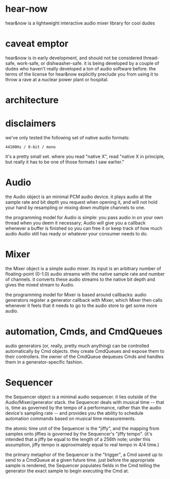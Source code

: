 hear-now
========

hear&amp;now is a lightweight interactive audio mixer library for cool dudes

caveat emptor
=============

hear&amp;now is in early development, and should not be considered thread-safe, work-safe, or dishwasher-safe.  it is being developed by a couple of dudes who haven't really developed a ton of audio software before.  the terms of the license for hear&amp;now explicitly preclude you from using it to throw a rave at a nuclear power plant or hospital.

architecture
============

disclaimers
===========
we've only tested the following set of native audio formats:

    44100Hz / 8-bit / mono

it's a pretty small set.  where you read "native X", read "native X in 
principle, but really it has to be one of those formats I saw earlier."

Audio
=====

the Audio object is an minimal PCM audio device.  it plays audio at the 
sample rate and bit depth you request when opening it, and will not hold 
your hand by resampling or mixing down multiple channels to one.

the programming model for Audio is simple: you pass audio in on your own
thread when you deem it necessary; Audio will give you a callback whenever a
buffer is finished so you can free it or keep track of how much audio Audio
still has ready or whatever your consumer needs to do.

Mixer
=====

the Mixer object is a simple audio mixer.  its input is an arbitrary number of
floating-point (0-1.0) audio streams with the native sample rate and number of 
channels.  it converts these audio streams to the native bit depth and gives
the mixed stream to Audio.

the programming model for Mixer is based around callbacks: audio generators
register a generator callback with Mixer, which Mixer then calls whenever it 
feels that it needs to go to the audio store to get some more audio.

automation, Cmds, and CmdQueues
===============================

audio generators (or, really, pretty much anything) can be controlled
automatically by Cmd objects.  they create CmdQueues and expose them to their
controllers.  the owner of the CmdQueue dequeues Cmds and handles them in a
generator-specific fashion.

Sequencer
=========

the Sequencer object is a minimal audio sequencer.  it lies outside of the
Audio/Mixer/generator stack.  the Sequencer deals with musical time -- that
is, time as governed by the tempo of a performance, rather than the audio
device's sampling rate -- and provides you the ability to schedule 
automation commands based on musical time measurements.

the atomic time unit of the Sequencer is the "jiffy", and the mapping from
samples onto jiffies is governed by the Sequencer's "jiffy tempo".  (it's
intended that a jiffy be equal to the length of a 256th note; under this
assumption, jiffy tempo is approximately equal to real tempo in 4/4 time.)

the primary metaphor of the Sequencer is the "trigger", a Cmd saved up to send
to a CmdQueue at a given future time.  just before the appropriate sample is
rendered, the Sequencer populates fields in the Cmd telling the generator the
exact sample to begin executing the Cmd at.